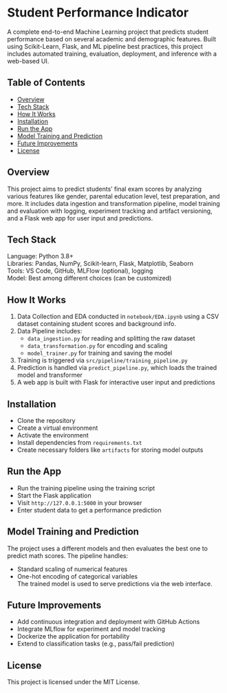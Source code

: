 # Student Performance Indicator

A complete end-to-end Machine Learning project that predicts student performance based on several academic and demographic features. Built using Scikit-Learn, Flask, and ML pipeline best practices, this project includes automated training, evaluation, deployment, and inference with a web-based UI.

## Table of Contents
- [Overview](#overview)
- [Tech Stack](#tech-stack)
- [How It Works](#how-it-works)
- [Installation](#installation)
- [Run the App](#run-the-app)
- [Model Training and Prediction](#model-training-and-prediction)
- [Future Improvements](#future-improvements)
- [License](#license)

## Overview
This project aims to predict students’ final exam scores by analyzing various features like gender, parental education level, test preparation, and more. It includes data ingestion and transformation pipeline, model training and evaluation with logging, experiment tracking and artifact versioning, and a Flask web app for user input and predictions.

## Tech Stack
Language: Python 3.8+  
Libraries: Pandas, NumPy, Scikit-learn, Flask, Matplotlib, Seaborn  
Tools: VS Code, GitHub, MLFlow (optional), logging  
Model: Best among different choices (can be customized)

## How It Works
1. Data Collection and EDA conducted in `notebook/EDA.ipynb` using a CSV dataset containing student scores and background info.  
2. Data Pipeline includes:  
   - `data_ingestion.py` for reading and splitting the raw dataset  
   - `data_transformation.py` for encoding and scaling  
   - `model_trainer.py` for training and saving the model  
3. Training is triggered via `src/pipeline/training_pipeline.py`  
4. Prediction is handled via `predict_pipeline.py`, which loads the trained model and transformer  
5. A web app is built with Flask for interactive user input and predictions

## Installation
- Clone the repository  
- Create a virtual environment  
- Activate the environment  
- Install dependencies from `requirements.txt`  
- Create necessary folders like `artifacts` for storing model outputs

## Run the App
- Run the training pipeline using the training script  
- Start the Flask application  
- Visit `http://127.0.0.1:5000` in your browser  
- Enter student data to get a performance prediction

## Model Training and Prediction
The project uses a different models and then evaluates the best one to predict math scores. The pipeline handles:  
- Standard scaling of numerical features  
- One-hot encoding of categorical variables   
The trained model is used to serve predictions via the web interface.

## Future Improvements
- Add continuous integration and deployment with GitHub Actions  
- Integrate MLflow for experiment and model tracking  
- Dockerize the application for portability  
- Extend to classification tasks (e.g., pass/fail prediction)

## License
This project is licensed under the MIT License.
